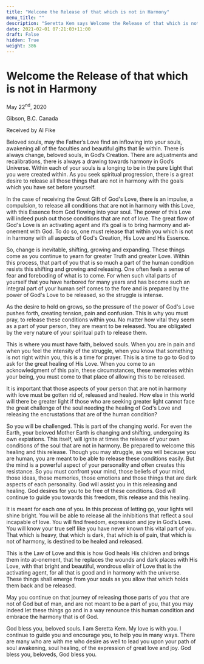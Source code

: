 ```yaml
---
title: "Welcome the Release of that which is not in Harmony"
menu_title: ""
description: "Seretta Kem says Welcome the Release of that which is not in Harmony"
date: 2021-02-01 07:21:03+11:00
draft: False
hidden: True
weight: 386
---
```

# Welcome the Release of that which is not in Harmony

May 22<sup>nd</sup>, 2020

Gibson, B.C. Canada

Received by Al Fike



Beloved souls, may the Father’s Love find an inflowing into your souls, awakening all of the faculties and beautiful gifts that lie within. There is always change, beloved souls, in God’s Creation. There are adjustments and recalibrations, there is always a drawing towards harmony in God’s Universe. Within each of your souls is a longing to be in the pure Light that you were created within. As you seek spiritual progression, there is a great desire to release all those things that are not in harmony with the goals which you have set before yourself. 

In the case of receiving the Great Gift of God's Love, there is an impulse, a compulsion, to release all conditions that are not in harmony with this Love, with this Essence from God flowing into your soul. The power of this Love will indeed push out those conditions that are not of love. The great flow of God's Love is an activating agent and it’s goal is to bring harmony and at-onement with God. To do so, one must release that within you which is not in harmony with all aspects of God's Creation, His Love and His Essence.  

So, change is inevitable, shifting, growing and expanding. These things come as you continue to yearn for greater Truth and greater Love. Within this process, that part of you that is so much a part of the human condition resists this shifting and growing and releasing. One often feels a sense of fear and foreboding of what is to come. For when such vital parts of yourself that you have harbored for many years and has become such an integral part of your human self comes to the fore and is prepared by the power of God's Love to be released, so the struggle is intense. 

As the desire to hold on grows, so the pressure of the power of God's Love pushes forth, creating tension, pain and confusion. This is why you must pray, to release these conditions within you. No matter how vital they seem as a part of your person, they are meant to be released. You are obligated by the very nature of your spiritual path to release them. 

This is where you must have faith, beloved souls. When you are in pain and when you feel the intensity of the struggle, when you know that something is not right within you, this is a time for prayer. This is a time to go to God to ask for the great healing of His Love. When you come to an acknowledgment of this pain, these circumstances, these memories within your being, you must come to that place of allowing this to be released. 

It is important that those aspects of your person that are not in harmony with love must be gotten rid of, released and healed. How else in this world will there be greater light if those who are seeking greater light cannot face the great challenge of the soul needing the healing of God's Love and releasing the encrustations that are of the human condition?

So you will be challenged. This is part of the changing world. For even the Earth, your beloved Mother Earth is changing and shifting, undergoing its own expiations. This itself, will ignite at times the release of your own conditions of the soul that are not in harmony. Be prepared to welcome this healing and this release. Though you may struggle, as you will because you are human, you are meant to be able to release these conditions easily. But the mind is a powerful aspect of your personality and often creates this resistance. So you must confront your mind, those beliefs of your mind, those ideas, those memories, those emotions and those things that are dark aspects of each personality. God will assist you in this releasing and healing. God desires for you to be free of these conditions. God will continue to guide you towards this freedom, this release and this healing. 

It is meant for each one of you. In this process of letting go, your lights will shine bright. You will be able to release all the inhibitions that reflect a soul incapable of love. You will find freedom, expression and joy in God’s Love. You will know your true self like you have never known this vital part of you. That which is heavy, that which is dark, that which is of pain, that which is not of harmony, is destined to be healed and released. 

This is the Law of Love and this is how God heals His children and brings them into at-onement, that he replaces the wounds and dark places with His Love, with that bright and beautiful, wondrous elixir of Love that is the activating agent, for all that is good and in harmony with the universe. These things shall emerge from your souls as you allow that which holds them back and be released. 

May you continue on that journey of releasing those parts of you that are not of God but of man, and are not meant to be a part of you, that you may indeed let these things go and in a way renounce this human condition and embrace the harmony that is of God.

God bless you, beloved souls. I am Seretta Kem. My love is with you. I continue to guide you and encourage you, to help you in many ways. There are many who are with me who desire as well to lead you upon your path of soul awakening, soul healing, of the expression of great love and joy. God bless you, beloveds, God bless you.
